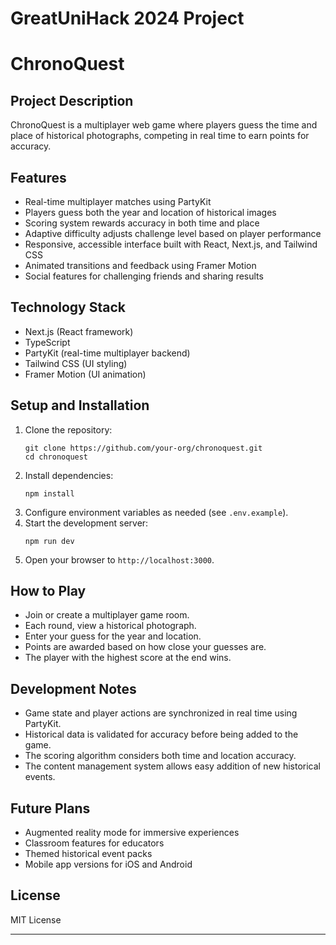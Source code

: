 # GreatUniHack 2024 Project
# ChronoQuest

## Project Description

ChronoQuest is a multiplayer web game where players guess the time and place of historical photographs, competing in real time to earn points for accuracy.

## Features

- Real-time multiplayer matches using PartyKit
- Players guess both the year and location of historical images
- Scoring system rewards accuracy in both time and place
- Adaptive difficulty adjusts challenge level based on player performance
- Responsive, accessible interface built with React, Next.js, and Tailwind CSS
- Animated transitions and feedback using Framer Motion
- Social features for challenging friends and sharing results

## Technology Stack

- Next.js (React framework)
- TypeScript
- PartyKit (real-time multiplayer backend)
- Tailwind CSS (UI styling)
- Framer Motion (UI animation)

## Setup and Installation

1. Clone the repository:
   ```
   git clone https://github.com/your-org/chronoquest.git
   cd chronoquest
   ```
2. Install dependencies:
   ```
   npm install
   ```
3. Configure environment variables as needed (see `.env.example`).
4. Start the development server:
   ```
   npm run dev
   ```
5. Open your browser to `http://localhost:3000`.

## How to Play

- Join or create a multiplayer game room.
- Each round, view a historical photograph.
- Enter your guess for the year and location.
- Points are awarded based on how close your guesses are.
- The player with the highest score at the end wins.

## Development Notes

- Game state and player actions are synchronized in real time using PartyKit.
- Historical data is validated for accuracy before being added to the game.
- The scoring algorithm considers both time and location accuracy.
- The content management system allows easy addition of new historical events.

## Future Plans

- Augmented reality mode for immersive experiences
- Classroom features for educators
- Themed historical event packs
- Mobile app versions for iOS and Android

## License

MIT License

---
